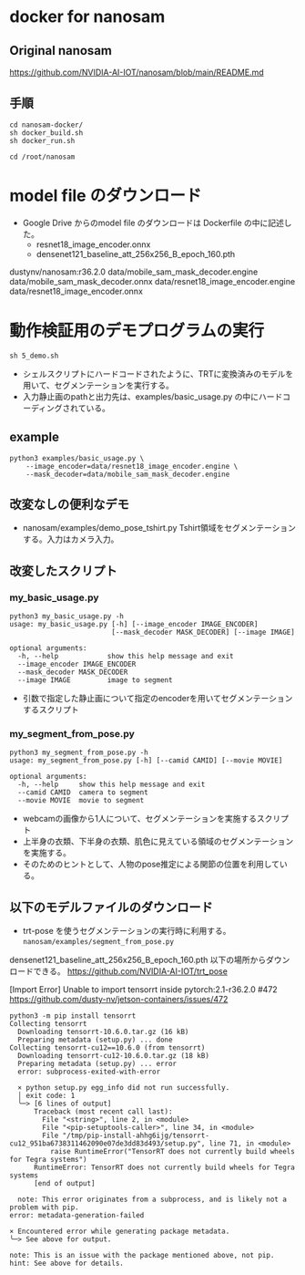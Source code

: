# docker for nanosam


## Original nanosam

https://github.com/NVIDIA-AI-IOT/nanosam/blob/main/README.md

## 手順

```
cd nanosam-docker/
sh docker_build.sh
sh docker_run.sh

cd /root/nanosam
```

# model file のダウンロード
- Google Drive からのmodel file のダウンロードは Dockerfile の中に記述した。
  - resnet18_image_encoder.onnx
  - densenet121_baseline_att_256x256_B_epoch_160.pth


dustynv/nanosam:r36.2.0
data/mobile_sam_mask_decoder.engine
data/mobile_sam_mask_decoder.onnx
data/resnet18_image_encoder.engine
data/resnet18_image_encoder.onnx

# 動作検証用のデモプログラムの実行
```commandline
sh 5_demo.sh
```

- シェルスクリプトにハードコードされたように、TRTに変換済みのモデルを用いて、セグメンテーションを実行する。
- 入力静止画のpathと出力先は、examples/basic_usage.py の中にハードコーディングされている。


## example
```commandline
python3 examples/basic_usage.py \
    --image_encoder=data/resnet18_image_encoder.engine \
    --mask_decoder=data/mobile_sam_mask_decoder.engine
```

## 改変なしの便利なデモ
- nanosam/examples/demo_pose_tshirt.py
  Tshirt領域をセグメンテーションする。入力はカメラ入力。
## 改変したスクリプト
### my_basic_usage.py  
```commandline
python3 my_basic_usage.py -h
usage: my_basic_usage.py [-h] [--image_encoder IMAGE_ENCODER]
                         [--mask_decoder MASK_DECODER] [--image IMAGE]

optional arguments:
  -h, --help            show this help message and exit
  --image_encoder IMAGE_ENCODER
  --mask_decoder MASK_DECODER
  --image IMAGE         image to segment
```
- 引数で指定した静止画について指定のencoderを用いてセグメンテーションするスクリプト

### my_segment_from_pose.py
```commandline
python3 my_segment_from_pose.py -h 
usage: my_segment_from_pose.py [-h] [--camid CAMID] [--movie MOVIE]

optional arguments:
  -h, --help     show this help message and exit
  --camid CAMID  camera to segment
  --movie MOVIE  movie to segment
```
- webcamの画像から1人について、セグメンテーションを実施するスクリプト
- 上半身の衣類、下半身の衣類、肌色に見えている領域のセグメンテーションを実施する。
- そのためのヒントとして、人物のpose推定による関節の位置を利用している。

## 以下のモデルファイルのダウンロード
- trt-pose を使うセグメンテーションの実行時に利用する。
`nanosam/examples/segment_from_pose.py`

densenet121_baseline_att_256x256_B_epoch_160.pth 
以下の場所からダウンロードできる。
https://github.com/NVIDIA-AI-IOT/trt_pose


 [Import Error] Unable to import tensorrt inside pytorch:2.1-r36.2.0 #472 
https://github.com/dusty-nv/jetson-containers/issues/472

```commandline
python3 -m pip install tensorrt
Collecting tensorrt
  Downloading tensorrt-10.6.0.tar.gz (16 kB)
  Preparing metadata (setup.py) ... done
Collecting tensorrt-cu12==10.6.0 (from tensorrt)
  Downloading tensorrt-cu12-10.6.0.tar.gz (18 kB)
  Preparing metadata (setup.py) ... error
  error: subprocess-exited-with-error
  
  × python setup.py egg_info did not run successfully.
  │ exit code: 1
  ╰─> [6 lines of output]
      Traceback (most recent call last):
        File "<string>", line 2, in <module>
        File "<pip-setuptools-caller>", line 34, in <module>
        File "/tmp/pip-install-ahhg6ijg/tensorrt-cu12_951ba6738311462090e07de3dd83d493/setup.py", line 71, in <module>
          raise RuntimeError("TensorRT does not currently build wheels for Tegra systems")
      RuntimeError: TensorRT does not currently build wheels for Tegra systems
      [end of output]
  
  note: This error originates from a subprocess, and is likely not a problem with pip.
error: metadata-generation-failed

× Encountered error while generating package metadata.
╰─> See above for output.

note: This is an issue with the package mentioned above, not pip.
hint: See above for details.

```

